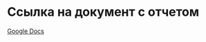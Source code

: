 # Ссылка на документ с отчетом

[Google Docs](https://docs.google.com/document/d/1NpDlVvHpL2daOEFafBvyIICXYnAzm2eyJ3P5c9_1Ln8/edit?tab=t.0)

